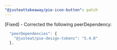 ```yaml
---
"@justeattakeaway/pie-icon-button": patch
---
```


[Fixed] - Corrected the following peerDependency:

```js
  "peerDependencies": {
    "@justeat/pie-design-tokens": "5.4.0"
  },
```
